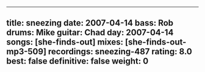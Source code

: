 
---
title: sneezing
date: 2007-04-14
bass:	Rob
drums:	Mike
guitar:	Chad
day: 2007-04-14
songs: [she-finds-out]
mixes: [she-finds-out-mp3-509]
recordings: sneezing-487
rating: 8.0
best: false
definitive: false
weight: 0
---
